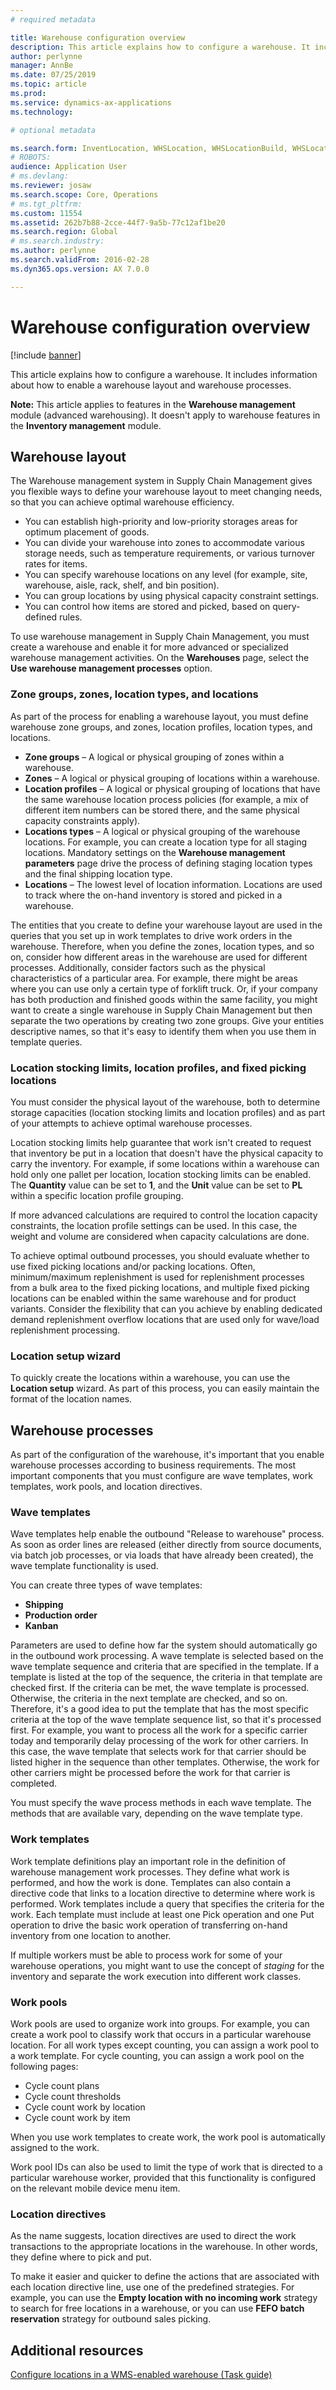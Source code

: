 ```yaml
---
# required metadata

title: Warehouse configuration overview
description: This article explains how to configure a warehouse. It includes information about how to enable a warehouse layout and warehouse processes.
author: perlynne
manager: AnnBe
ms.date: 07/25/2019
ms.topic: article
ms.prod: 
ms.service: dynamics-ax-applications
ms.technology: 

# optional metadata

ms.search.form: InventLocation, WHSLocation, WHSLocationBuild, WHSLocationProfile, WHSLocationType, WHSLocDirTable, WHSParameters, WHSWaveTemplateTable, WHSWorkPool, WHSWorkTemplateTable, WHSZone, WHSZoneGroup
# ROBOTS: 
audience: Application User
# ms.devlang: 
ms.reviewer: josaw
ms.search.scope: Core, Operations
# ms.tgt_pltfrm: 
ms.custom: 11554
ms.assetid: 262b7b88-2cce-44f7-9a5b-77c12af1be20
ms.search.region: Global
# ms.search.industry: 
ms.author: perlynne
ms.search.validFrom: 2016-02-28
ms.dyn365.ops.version: AX 7.0.0

---
```


# Warehouse configuration overview

[!include [banner](../includes/banner.md)]

This article explains how to configure a warehouse. It includes information about how to enable a warehouse layout and warehouse processes.

**Note:** This article applies to features in the **Warehouse management** module (advanced warehousing). It doesn't apply to warehouse features in the **Inventory management** module.

## Warehouse layout
The Warehouse management system in Supply Chain Management gives you flexible ways to define your warehouse layout to meet changing needs, so that you can achieve optimal warehouse efficiency.

-   You can establish high-priority and low-priority storages areas for optimum placement of goods.
-   You can divide your warehouse into zones to accommodate various storage needs, such as temperature requirements, or various turnover rates for items.
-   You can specify warehouse locations on any level (for example, site, warehouse, aisle, rack, shelf, and bin position).
-   You can group locations by using physical capacity constraint settings.
-   You can control how items are stored and picked, based on query-defined rules.

To use warehouse management in Supply Chain Management, you must create a warehouse and enable it for more advanced or specialized warehouse management activities. On the **Warehouses** page, select the **Use warehouse management processes** option.

### Zone groups, zones, location types, and locations

As part of the process for enabling a warehouse layout, you must define warehouse zone groups, and zones, location profiles, location types, and locations.

-   **Zone groups** – A logical or physical grouping of zones within a warehouse.
-   **Zones** – A logical or physical grouping of locations within a warehouse.
-   **Location profiles** – A logical or physical grouping of locations that have the same warehouse location process policies (for example, a mix of different item numbers can be stored there, and the same physical capacity constraints apply).
-   **Locations types** – A logical or physical grouping of the warehouse locations. For example, you can create a location type for all staging locations. Mandatory settings on the **Warehouse management parameters** page drive the process of defining staging location types and the final shipping location type.
-   **Locations** – The lowest level of location information. Locations are used to track where the on-hand inventory is stored and picked in a warehouse.

The entities that you create to define your warehouse layout are used in the queries that you set up in work templates to drive work orders in the warehouse. Therefore, when you define the zones, location types, and so on, consider how different areas in the warehouse are used for different processes. Additionally, consider factors such as the physical characteristics of a particular area. For example, there might be areas where you can use only a certain type of forklift truck. Or, if your company has both production and finished goods within the same facility, you might want to create a single warehouse in Supply Chain Management but then separate the two operations by creating two zone groups. Give your entities descriptive names, so that it's easy to identify them when you use them in template queries.

### Location stocking limits, location profiles, and fixed picking locations

You must consider the physical layout of the warehouse, both to determine storage capacities (location stocking limits and location profiles) and as part of your attempts to achieve optimal warehouse processes. 

Location stocking limits help guarantee that work isn't created to request that inventory be put in a location that doesn't have the physical capacity to carry the inventory. For example, if some locations within a warehouse can hold only one pallet per location, location stocking limits can be enabled. The **Quantity** value can be set to **1**, and the **Unit** value can be set to **PL** within a specific location profile grouping. 

If more advanced calculations are required to control the location capacity constraints, the location profile settings can be used. In this case, the weight and volume are considered when capacity calculations are done. 

To achieve optimal outbound processes, you should evaluate whether to use fixed picking locations and/or packing locations. Often, minimum/maximum replenishment is used for replenishment processes from a bulk area to the fixed picking locations, and multiple fixed picking locations can be enabled within the same warehouse and for product variants. Consider the flexibility that can you achieve by enabling dedicated demand replenishment overflow locations that are used only for wave/load replenishment processing.

### Location setup wizard

To quickly create the locations within a warehouse, you can use the **Location setup** wizard. As part of this process, you can easily maintain the format of the location names.

## Warehouse processes
As part of the configuration of the warehouse, it's important that you enable warehouse processes according to business requirements. The most important components that you must configure are wave templates, work templates, work pools, and location directives.

### Wave templates

Wave templates help enable the outbound "Release to warehouse" process. As soon as order lines are released (either directly from source documents, via batch job processes, or via loads that have already been created), the wave template functionality is used. 

You can create three types of wave templates: 
-   **Shipping**
-   **Production order**
-   **Kanban** 

Parameters are used to define how far the system should automatically go in the outbound work processing. A wave template is selected based on the wave template sequence and criteria that are specified in the template. If a template is listed at the top of the sequence, the criteria in that template are checked first. If the criteria can be met, the wave template is processed. Otherwise, the criteria in the next template are checked, and so on. Therefore, it's a good idea to put the template that has the most specific criteria at the top of the wave template sequence list, so that it's processed first. For example, you want to process all the work for a specific carrier today and temporarily delay processing of the work for other carriers. In this case, the wave template that selects work for that carrier should be listed higher in the sequence than other templates. Otherwise, the work for other carriers might be processed before the work for that carrier is completed. 

You must specify the wave process methods in each wave template. The methods that are available vary, depending on the wave template type.

### Work templates

Work template definitions play an important role in the definition of warehouse management work processes. They define what work is performed, and how the work is done. Templates can also contain a directive code that links to a location directive to determine where work is performed. Work templates include a query that specifies the criteria for the work. Each template must include at least one Pick operation and one Put operation to drive the basic work operation of transferring on-hand inventory from one location to another. 

If multiple workers must be able to process work for some of your warehouse operations, you might want to use the concept of *staging* for the inventory and separate the work execution into different work classes.

### Work pools

Work pools are used to organize work into groups. For example, you can create a work pool to classify work that occurs in a particular warehouse location. For all work types except counting, you can assign a work pool to a work template. For cycle counting, you can assign a work pool on the following pages:

-   Cycle count plans
-   Cycle count thresholds
-   Cycle count work by location
-   Cycle count work by item

When you use work templates to create work, the work pool is automatically assigned to the work. 

Work pool IDs can also be used to limit the type of work that is directed to a particular warehouse worker, provided that this functionality is configured on the relevant mobile device menu item.

### Location directives

As the name suggests, location directives are used to direct the work transactions to the appropriate locations in the warehouse. In other words, they define where to pick and put. 

To make it easier and quicker to define the actions that are associated with each location directive line, use one of the predefined strategies. For example, you can use the **Empty location with no incoming work** strategy to search for free locations in a warehouse, or you can use **FEFO batch reservation** strategy for outbound sales picking.

Additional resources
--------

[Configure locations in a WMS-enabled warehouse (Task guide)](tasks/configure-locations-wms-enabled-warehouse.md)



